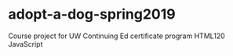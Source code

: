 # adopt-a-dog-spring2019
Course project for UW Continuing Ed certificate program HTML120 JavaScript
